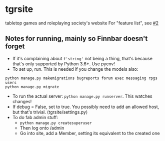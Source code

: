 # tgrsite
tabletop games and roleplaying society's website
For "feature list", see [#2](https://github.com/ashbc/tgrsite/issues/2)

## Notes for running, mainly so Finnbar doesn't forget
* If it's complaining about ```f'string'``` not being a thing, that's because that's only supported by Python 3.6+. Use pyenv!
* To set up, run. This is needed if you change the models also:
```
python manage.py makemigrations bugreports forum exec messaging rpgs users
python manage.py migrate
```
* To run the actual server: ```python manage.py runserver```. This watches changes!
* If debug = False, set to true. You possibly need to add an allowed host, but that's trivial. (tgrsite/settings.py)
* To do fab admin stuff:
    * ```python manage.py createsuperuser```
    * Then log onto <root>/admin
    * Go into site, add a Member, setting its equivalent to the created one
